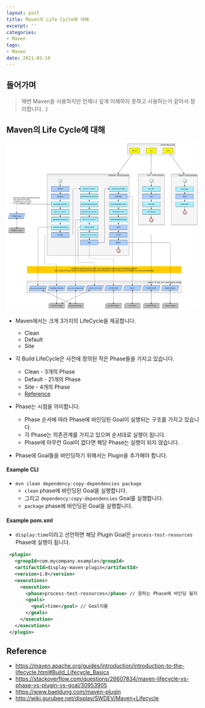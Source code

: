 ```yaml
---
layout: post
title: Maven의 Life Cycle에 대해
excerpt: ''
categories:
- Maven
tags:
- Maven
date: 2021-03-10
---
```


## 들어가며
> 매번 Maven을 사용하지만 언제나 깊게 이해하지 못하고 사용하는거 같아서 정리합니다. :)

## Maven의 Life Cycle에 대해
![](/assets/posts/img/2021-03-10-22-35-14.png)

- Maven에서는 크게 3가지의 LifeCycle을 제공합니다.
    - Clean
    - Default
    - Site

- 각 Build LifeCycle은 사전에 정의된 작은 Phase들을 가지고 있습니다.
    - Clean - 3개의 Phase
    - Default - 21개의 Phase
    - Site - 4개의 Phase
    - [Reference](https://maven.apache.org/guides/introduction/introduction-to-the-lifecycle.html#Build_Lifecycle_Basics)

- Phase는 시점을 의미합니다.
    - Phase 순서에 따라 Phase에 바인딩된 Goal이 실행되는 구조를 가지고 있습니다.
    - 각 Phase는 의존관계를 가지고 있으며 순서대로 실행이 됩니다.
    - Phase에 아무런 Goal이 없다면 해당 Phase는 실행이 되지 않습니다.

- Phase에 Goal들을 바인딩하기 위해서는 Plugin을 추가해야 합니다.

#### Example CLI
- `mvn clean dependency:copy-dependencies package`
    - `clean` phase에 바인딩된 Goal을 실행합니다.
    - 그리고 `dependency:copy-dependencies` Goal를 실행합니다.
    - `package` phase에 바인딩된 Goal을 실행합니다.


#### Example pom.xml
- `display:time`이라고 선언하면 해당 Plugin Goal은 `process-test-resources` Phase에 실행이 됩니다.
```xml
 <plugin>
   <groupId>com.mycompany.example</groupId>
   <artifactId>display-maven-plugin</artifactId>
   <version>1.0</version>
   <executions>
     <execution>
       <phase>process-test-resources</phase> // 원하는 Phase에 바인딩 될지 설정.
       <goals>
         <goal>time</goal> // Goal이름
       </goals>
     </execution>
   </executions>
 </plugin>
```



## Reference
- <https://maven.apache.org/guides/introduction/introduction-to-the-lifecycle.html#Build_Lifecycle_Basics>
- <https://stackoverflow.com/questions/26607834/maven-lifecycle-vs-phase-vs-plugin-vs-goal/30953905>
- <https://www.baeldung.com/maven-plugin>
- <http://wiki.gurubee.net/display/SWDEV/Maven+Lifecycle>